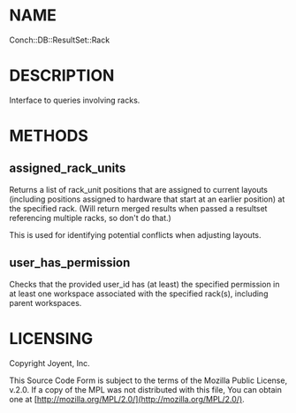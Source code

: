 # NAME

Conch::DB::ResultSet::Rack

# DESCRIPTION

Interface to queries involving racks.

# METHODS

## assigned\_rack\_units

Returns a list of rack\_unit positions that are assigned to current layouts (including positions
assigned to hardware that start at an earlier position) at the specified rack. (Will return
merged results when passed a resultset referencing multiple racks, so don't do that.)

This is used for identifying potential conflicts when adjusting layouts.

## user\_has\_permission

Checks that the provided user\_id has (at least) the specified permission in at least one
workspace associated with the specified rack(s), including parent workspaces.

# LICENSING

Copyright Joyent, Inc.

This Source Code Form is subject to the terms of the Mozilla Public License,
v.2.0. If a copy of the MPL was not distributed with this file, You can obtain
one at [http://mozilla.org/MPL/2.0/](http://mozilla.org/MPL/2.0/).
